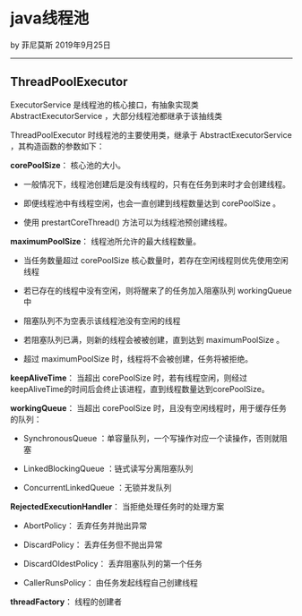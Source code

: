 # java线程池

by 菲尼莫斯 2019年9月25日

---

## ThreadPoolExecutor

ExecutorService 是线程池的核心接口，有抽象实现类 AbstractExecutorService ，大部分线程池都继承于该抽线类

ThreadPoolExecutor 时线程池的主要使用类，继承于 AbstractExecutorService ，其构造函数的参数如下：

**corePoolSize**： 核心池的大小。

* 一般情况下，线程池创建后是没有线程的，只有在任务到来时才会创建线程。

* 即便线程池中有线程空闲，也会一直创建到线程数量达到 corePoolSize 。

* 使用 prestartCoreThread() 方法可以为线程池预创建线程。

**maximumPoolSize**： 线程池所允许的最大线程数量。

* 当任务数量超过 corePoolSize 核心数量时，若存在空闲线程则优先使用空闲线程

* 若已存在的线程中没有空闲，则将醒来了的任务加入阻塞队列 workingQueue 中

* 阻塞队列不为空表示该线程池没有空闲的线程

* 若阻塞队列已满，则新的线程会被被创建，直到达到 maximumPoolSize 。

* 超过 maximumPoolSize 时，线程将不会被创建，任务将被拒绝。

**keepAliveTime**： 当超出 corePoolSize 时，若有线程空闲，则经过keepAliveTime的时间后会终止该进程，直到线程数量达到corePoolSize。

**workingQueue**： 当超出 corePoolSize 时，且没有空闲线程时，用于缓存任务的队列：

* SynchronousQueue ：单容量队列，一个写操作对应一个读操作，否则就阻塞

* LinkedBlockingQueue ：链式读写分离阻塞队列

* ConcurrentLinkedQueue ：无锁并发队列

**RejectedExecutionHandler**： 当拒绝处理任务时的处理方案

* AbortPolicy： 丢弃任务并抛出异常

* DiscardPolicy： 丢弃任务但不抛出异常

* DiscardOldestPolicy： 丢弃阻塞队列的第一个任务

* CallerRunsPolicy： 由任务发起线程自己创建线程

**threadFactory**： 线程的创建者
